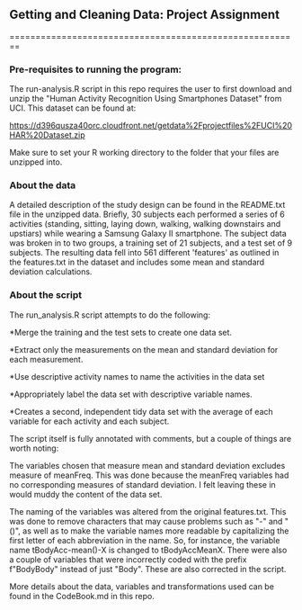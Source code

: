 ## Getting and Cleaning Data: Project Assignment
========================================================
### Pre-requisites to running the program:

The run-analysis.R script in this repo requires the user to first download and unzip the "Human Activity Recognition Using Smartphones Dataset" from UCI.  This dataset can be found at:

https://d396qusza40orc.cloudfront.net/getdata%2Fprojectfiles%2FUCI%20HAR%20Dataset.zip 

Make sure to set your R working directory to the folder that your files are unzipped into.

### About the data

A detailed description of the study design can be found in the README.txt file in the unzipped data.  Briefly, 30 subjects each performed a series of 6 activities (standing, sitting, laying down, walking, walking downstairs and upstiars) while wearing a Samsung Galaxy II smartphone.  The subject data was broken in to two groups, a training set of 21 subjects, and a test set of 9 subjects.  The resulting data fell into 561 different 'features' as outlined in the features.txt in the dataset and includes some mean and standard deviation calculations.

### About the script

The run_analysis.R script attempts to do the following:

*Merge the training and the test sets to create one data set.

*Extract only the measurements on the mean and standard deviation for each measurement.

*Use descriptive activity names to name the activities in the data set

*Appropriately label the data set with descriptive variable names. 

*Creates a second, independent tidy data set with the average of each variable for each activity and each subject. 

The script itself is fully annotated with comments, but a couple of things are worth noting:

The variables chosen that measure mean and standard deviation excludes measure of meanFreq.  This was done because the meanFreq variables had no corresponding measures of standard deviation.  I felt leaving these in would muddy the content of the data set.

The naming of the variables was altered from the original features.txt.  This was done to remove characters that may cause problems such as "-" and "()", as well as to make the variable names more readable by capitalizing the first letter of each abbreviation in the name.  So, for instance, the variable name tBodyAcc-mean()-X is changed to tBodyAccMeanX.  There were also a couple of variables that were incorrectly coded with the prefix f"BodyBody" instead of just "Body".  These are also corrected in the script.

More details about the data, variables and transformations used can be found in the CodeBook.md in this repo.





